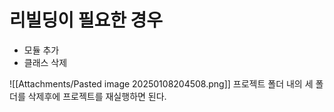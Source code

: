 # 리빌딩이 필요한 경우
- 모듈 추가
- 클래스 삭제

![[Attachments/Pasted image 20250108204508.png]]
프로젝트 폴더 내의 세 폴더를 삭제후에 프로젝트를 재실행하면 된다.
